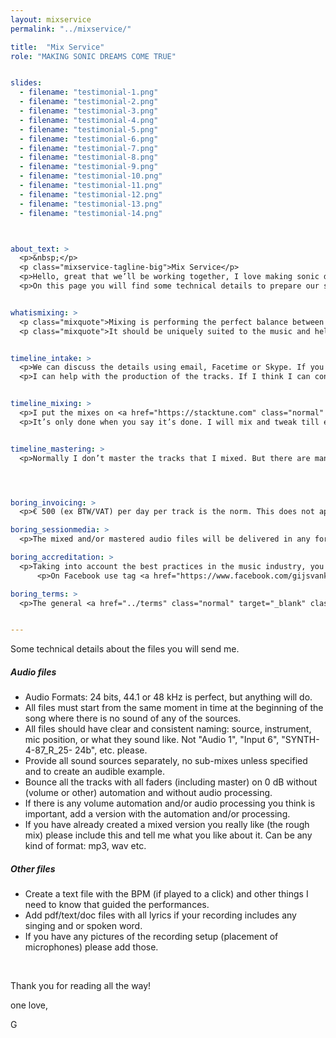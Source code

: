 ```yaml
---
layout: mixservice
permalink: "../mixservice/" 

title:  "Mix Service"
role: "MAKING SONIC DREAMS COME TRUE"


slides:
  - filename: "testimonial-1.png"
  - filename: "testimonial-2.png"
  - filename: "testimonial-3.png"
  - filename: "testimonial-4.png"
  - filename: "testimonial-5.png"
  - filename: "testimonial-6.png"
  - filename: "testimonial-7.png"
  - filename: "testimonial-8.png"
  - filename: "testimonial-9.png"
  - filename: "testimonial-10.png"
  - filename: "testimonial-11.png"
  - filename: "testimonial-12.png"
  - filename: "testimonial-13.png"
  - filename: "testimonial-14.png"



about_text: >
  <p>&nbsp;</p>
  <p class="mixservice-tagline-big">Mix Service</p>
  <p>Hello, great that we’ll be working together, I love making sonic dreams come true!</p>
  <p>On this page you will find some technical details to prepare our session.</p>


whatismixing: >
  <p class="mixquote">Mixing is performing the perfect balance between all sounds and instruments to create a magical listening experience.</p>
  <p class="mixquote">It should be uniquely suited to the music and help tell the story that was created with sounds.</p>


timeline_intake: >
  <p>We can discuss the details using email, Facetime or Skype. If you have specific sonic dreams; let me know. Tell me what you envisioned when you created the music/composition. If you are able come to the studio, you are welcome to join me.</p>
  <p>I can help with the production of the tracks. If I think I can contribute something essential I will share my thoughts. And you can decide if we’ll make them audible. I can re-amp your synths, use analog filters, distortion, add bass, guitar, synths, or rhythm/groove programming, anything needed to make for maximum impact.</p>


timeline_mixing: >
  <p>I put the mixes on <a href="https://stacktune.com" class="normal" target="_blank" class="red-link">StackTune</a> so you can hear the results in high resolution. It’s a great tool to compare different versions and you can comment on the time line (or a time region) for clear communication. Take a look at their home page to get an overview of the features. I can send you mix files if you want, but please be aware that old mixes on hard discs might cause harmful mistakes and this online solution tries to prevent that.</p>
  <p>It’s only done when you say it’s done. I will mix and tweak till everybody is happy. It is my absolute joy to help you get the best results from your recordings and I don’t mind to keep tweaking to make sure all details are taken care of. If feedback rounds take much more time than normal I will notify you in advance and we’ll think of a solution that works for both of us.</p>


timeline_mastering: >
  <p>Normally I don’t master the tracks that I mixed. But there are many exceptions to that rule. We can discuss the best solution for you.<br />I can do the mastering or we send the mix to a mastering studio of your choice. I can connect you to mastering engineers which I think are really good.<br />I like to be involved in the mastering of the mixes to make sure we reach an optimum end result.</p>




boring_invoicing: >
  <p>€ 500 (ex BTW/VAT) per day per track is the norm. This does not apply to solo intruments or small groups and may vary based on the budget and complexity of the music. I am willing to talk about other options per project. I will send you an invoice for 50% before I start and the other 50% when everybody is happy.<br /><br /></p>

boring_sessionmedia: >
  <p>The mixed and/or mastered audio files will be delivered in any format you want. The session files (Logic Pro, Pro Tools, Audition etc.) used to create the mix and/or master will not be included unless we agreed otherwise.<br />Mixed stems for other purposes (e.g. remix) can be created no later than 90 days after session completion. For prices please contact me.<br /><br /></p>

boring_accreditation: >
  <p>Taking into account the best practices in the music industry, you must ensure that the appropriate credits will be mentioned in all the label copy, artwork, print and social media related to the studio results reading substantially: “Mixed by Gijs van Klooster”.</p>
      <p>On Facebook use tag <a href="https://www.facebook.com/gijsvankloostermusic" class="normal" target="_blank" class="red-link">@gijsvankloostermusic</a>.<br />On Instagram use tag <a href="https://www.instagram.com/gijsvanklooster" class="normal" target="_blank" class="red-link">@gijsvanklooster</a><br />On Twitter use tag <a href="https://twitter.com/abcgijs" class="normal" target="_blank" class="red-link">@abcgijs</a><br />All others online credits should link to www.gijsvanklooster.com.<br /><br /></p>

boring_terms: >
  <p>The general <a href="../terms" class="normal" target="_blank" class="red-link">RedHouse Policies, Terms & Conditions</a> apply for the studio mix session.<br /><br /></p>


---
```



Some technical details about the files you will send me. 

##### <strong>Audio files</strong>

- Audio Formats: 24 bits, 44.1 or 48 kHz is perfect, but anything will do.
- All files must start from the same moment in time at the beginning of the song where there is no sound of any of the sources.
- All files should have clear and consistent naming: source, instrument, mic position, or what they sound like. Not "Audio 1", "Input 6", "SYNTH-4-87\_R\_25- 24b", etc. please.
- Provide all sound sources separately, no sub-mixes unless specified and to create an audible example.
- Bounce all the tracks with all faders (including master) on 0 dB without (volume or other) automation and without audio processing.
- If there is any volume automation and/or audio processing you think is important, add a version with the automation and/or processing.
- If you have already created a mixed version you really like (the rough mix) please include this and tell me what you like about it. Can be any kind of format: mp3, wav etc. 


##### <strong>Other files</strong>

- Create a text file with the BPM (if played to a click) and other things I need to know that guided the performances.
- Add pdf/text/doc files with all lyrics if your recording includes any singing and or spoken word.
- If you have any pictures of the recording setup (placement of microphones) please add those.


<p>&nbsp;</p>	

Thank you for reading all the way!

one love,

G
